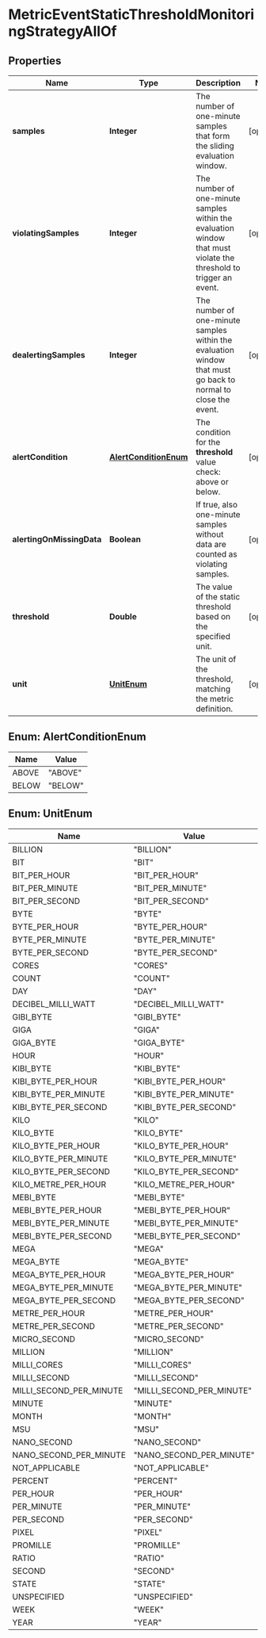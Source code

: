 

# MetricEventStaticThresholdMonitoringStrategyAllOf


## Properties

| Name | Type | Description | Notes |
|------------ | ------------- | ------------- | -------------|
|**samples** | **Integer** | The number of one-minute samples that form the sliding evaluation window. |  [optional] |
|**violatingSamples** | **Integer** | The number of one-minute samples within the evaluation window that must violate the threshold to trigger an event. |  [optional] |
|**dealertingSamples** | **Integer** | The number of one-minute samples within the evaluation window that must go back to normal to close the event. |  [optional] |
|**alertCondition** | [**AlertConditionEnum**](#AlertConditionEnum) | The condition for the **threshold** value check: above or below. |  [optional] |
|**alertingOnMissingData** | **Boolean** | If true, also one-minute samples without data are counted as violating samples. |  [optional] |
|**threshold** | **Double** | The value of the static threshold based on the specified unit. |  [optional] |
|**unit** | [**UnitEnum**](#UnitEnum) | The unit of the threshold, matching the metric definition. |  [optional] |



## Enum: AlertConditionEnum

| Name | Value |
|---- | -----|
| ABOVE | &quot;ABOVE&quot; |
| BELOW | &quot;BELOW&quot; |



## Enum: UnitEnum

| Name | Value |
|---- | -----|
| BILLION | &quot;BILLION&quot; |
| BIT | &quot;BIT&quot; |
| BIT_PER_HOUR | &quot;BIT_PER_HOUR&quot; |
| BIT_PER_MINUTE | &quot;BIT_PER_MINUTE&quot; |
| BIT_PER_SECOND | &quot;BIT_PER_SECOND&quot; |
| BYTE | &quot;BYTE&quot; |
| BYTE_PER_HOUR | &quot;BYTE_PER_HOUR&quot; |
| BYTE_PER_MINUTE | &quot;BYTE_PER_MINUTE&quot; |
| BYTE_PER_SECOND | &quot;BYTE_PER_SECOND&quot; |
| CORES | &quot;CORES&quot; |
| COUNT | &quot;COUNT&quot; |
| DAY | &quot;DAY&quot; |
| DECIBEL_MILLI_WATT | &quot;DECIBEL_MILLI_WATT&quot; |
| GIBI_BYTE | &quot;GIBI_BYTE&quot; |
| GIGA | &quot;GIGA&quot; |
| GIGA_BYTE | &quot;GIGA_BYTE&quot; |
| HOUR | &quot;HOUR&quot; |
| KIBI_BYTE | &quot;KIBI_BYTE&quot; |
| KIBI_BYTE_PER_HOUR | &quot;KIBI_BYTE_PER_HOUR&quot; |
| KIBI_BYTE_PER_MINUTE | &quot;KIBI_BYTE_PER_MINUTE&quot; |
| KIBI_BYTE_PER_SECOND | &quot;KIBI_BYTE_PER_SECOND&quot; |
| KILO | &quot;KILO&quot; |
| KILO_BYTE | &quot;KILO_BYTE&quot; |
| KILO_BYTE_PER_HOUR | &quot;KILO_BYTE_PER_HOUR&quot; |
| KILO_BYTE_PER_MINUTE | &quot;KILO_BYTE_PER_MINUTE&quot; |
| KILO_BYTE_PER_SECOND | &quot;KILO_BYTE_PER_SECOND&quot; |
| KILO_METRE_PER_HOUR | &quot;KILO_METRE_PER_HOUR&quot; |
| MEBI_BYTE | &quot;MEBI_BYTE&quot; |
| MEBI_BYTE_PER_HOUR | &quot;MEBI_BYTE_PER_HOUR&quot; |
| MEBI_BYTE_PER_MINUTE | &quot;MEBI_BYTE_PER_MINUTE&quot; |
| MEBI_BYTE_PER_SECOND | &quot;MEBI_BYTE_PER_SECOND&quot; |
| MEGA | &quot;MEGA&quot; |
| MEGA_BYTE | &quot;MEGA_BYTE&quot; |
| MEGA_BYTE_PER_HOUR | &quot;MEGA_BYTE_PER_HOUR&quot; |
| MEGA_BYTE_PER_MINUTE | &quot;MEGA_BYTE_PER_MINUTE&quot; |
| MEGA_BYTE_PER_SECOND | &quot;MEGA_BYTE_PER_SECOND&quot; |
| METRE_PER_HOUR | &quot;METRE_PER_HOUR&quot; |
| METRE_PER_SECOND | &quot;METRE_PER_SECOND&quot; |
| MICRO_SECOND | &quot;MICRO_SECOND&quot; |
| MILLION | &quot;MILLION&quot; |
| MILLI_CORES | &quot;MILLI_CORES&quot; |
| MILLI_SECOND | &quot;MILLI_SECOND&quot; |
| MILLI_SECOND_PER_MINUTE | &quot;MILLI_SECOND_PER_MINUTE&quot; |
| MINUTE | &quot;MINUTE&quot; |
| MONTH | &quot;MONTH&quot; |
| MSU | &quot;MSU&quot; |
| NANO_SECOND | &quot;NANO_SECOND&quot; |
| NANO_SECOND_PER_MINUTE | &quot;NANO_SECOND_PER_MINUTE&quot; |
| NOT_APPLICABLE | &quot;NOT_APPLICABLE&quot; |
| PERCENT | &quot;PERCENT&quot; |
| PER_HOUR | &quot;PER_HOUR&quot; |
| PER_MINUTE | &quot;PER_MINUTE&quot; |
| PER_SECOND | &quot;PER_SECOND&quot; |
| PIXEL | &quot;PIXEL&quot; |
| PROMILLE | &quot;PROMILLE&quot; |
| RATIO | &quot;RATIO&quot; |
| SECOND | &quot;SECOND&quot; |
| STATE | &quot;STATE&quot; |
| UNSPECIFIED | &quot;UNSPECIFIED&quot; |
| WEEK | &quot;WEEK&quot; |
| YEAR | &quot;YEAR&quot; |



